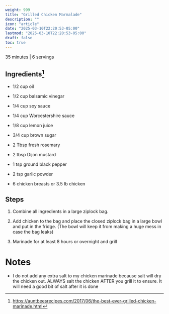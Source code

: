 ```yaml
---
weight: 999
title: "Grilled Chicken Marmalade"
description: ""
icon: "article"
date: "2025-03-10T22:20:53-05:00"
lastmod: "2025-03-10T22:20:53-05:00"
draft: false
toc: true
---
```


35 minutes | 6 servings

## Ingredients[^1]

- 1/2 cup oil

- 1/2 cup balsamic vinegar

- 1/4 cup soy sauce

- 1/4 cup Worcestershire sauce

- 1/8 cup lemon juice

- 3/4 cup brown sugar

- 2 Tbsp fresh rosemary

- 2 tbsp Dijon mustard

- 1 tsp ground black pepper

- 2 tsp garlic powder

- 6 chicken breasts or 3.5 lb chicken

## Steps

1. Combine all ingredients in a large ziplock bag.

1. Add chicken to the bag and place the closed ziplock bag in a large bowl and put in the fridge. (The bowl will keep it from making a huge mess in case the bag leaks)

1. Marinade for at least 8 hours or overnight and grill

# Notes

[^1]: https://auntbeesrecipes.com/2017/06/the-best-ever-grilled-chicken-marinade.html

- I do not add any extra salt to my chicken marinade because salt will dry the chicken out. ALWAYS salt the chicken AFTER you grill it to ensure. It will need a good bit of salt after it is done